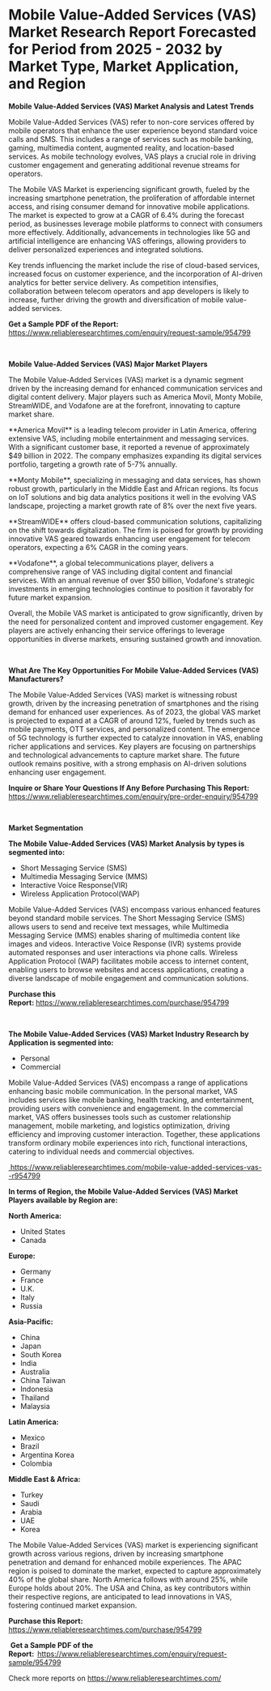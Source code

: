 <p><h1>Mobile Value-Added Services (VAS) Market Research Report Forecasted for Period from 2025 -  2032 by Market Type, Market Application, and Region</h1></p><p><strong>Mobile Value-Added Services (VAS) Market Analysis and Latest Trends</strong></p>
<p><p>Mobile Value-Added Services (VAS) refer to non-core services offered by mobile operators that enhance the user experience beyond standard voice calls and SMS. This includes a range of services such as mobile banking, gaming, multimedia content, augmented reality, and location-based services. As mobile technology evolves, VAS plays a crucial role in driving customer engagement and generating additional revenue streams for operators.</p><p>The Mobile VAS Market is experiencing significant growth, fueled by the increasing smartphone penetration, the proliferation of affordable internet access, and rising consumer demand for innovative mobile applications. The market is expected to grow at a CAGR of 6.4% during the forecast period, as businesses leverage mobile platforms to connect with consumers more effectively. Additionally, advancements in technologies like 5G and artificial intelligence are enhancing VAS offerings, allowing providers to deliver personalized experiences and integrated solutions.</p><p>Key trends influencing the market include the rise of cloud-based services, increased focus on customer experience, and the incorporation of AI-driven analytics for better service delivery. As competition intensifies, collaboration between telecom operators and app developers is likely to increase, further driving the growth and diversification of mobile value-added services.</p></p>
<p><strong>Get a Sample PDF of the Report:&nbsp;</strong> <a href="https://www.reliableresearchtimes.com/enquiry/request-sample/954799?utm_campaign=2186&utm_medium=2&utm_source=Github&utm_content=ia&utm_term=08042025&utm_id=mobile-value-added-services-vas">https://www.reliableresearchtimes.com/enquiry/request-sample/954799</a></p>
<p>&nbsp;</p>
<p><strong>Mobile Value-Added Services (VAS) Major Market Players</strong></p>
<p><p>The Mobile Value-Added Services (VAS) market is a dynamic segment driven by the increasing demand for enhanced communication services and digital content delivery. Major players such as America Movil, Monty Mobile, StreamWIDE, and Vodafone are at the forefront, innovating to capture market share.</p><p>**America Movil** is a leading telecom provider in Latin America, offering extensive VAS, including mobile entertainment and messaging services. With a significant customer base, it reported a revenue of approximately $49 billion in 2022. The company emphasizes expanding its digital services portfolio, targeting a growth rate of 5-7% annually.</p><p>**Monty Mobile**, specializing in messaging and data services, has shown robust growth, particularly in the Middle East and African regions. Its focus on IoT solutions and big data analytics positions it well in the evolving VAS landscape, projecting a market growth rate of 8% over the next five years.</p><p>**StreamWIDE** offers cloud-based communication solutions, capitalizing on the shift towards digitalization. The firm is poised for growth by providing innovative VAS geared towards enhancing user engagement for telecom operators, expecting a 6% CAGR in the coming years.</p><p>**Vodafone**, a global telecommunications player, delivers a comprehensive range of VAS including digital content and financial services. With an annual revenue of over $50 billion, Vodafone's strategic investments in emerging technologies continue to position it favorably for future market expansion.</p><p>Overall, the Mobile VAS market is anticipated to grow significantly, driven by the need for personalized content and improved customer engagement. Key players are actively enhancing their service offerings to leverage opportunities in diverse markets, ensuring sustained growth and innovation.</p></p>
<p>&nbsp;</p>
<p><strong>What Are The Key Opportunities For Mobile Value-Added Services (VAS) Manufacturers?</strong></p>
<p><p>The Mobile Value-Added Services (VAS) market is witnessing robust growth, driven by the increasing penetration of smartphones and the rising demand for enhanced user experiences. As of 2023, the global VAS market is projected to expand at a CAGR of around 12%, fueled by trends such as mobile payments, OTT services, and personalized content. The emergence of 5G technology is further expected to catalyze innovation in VAS, enabling richer applications and services. Key players are focusing on partnerships and technological advancements to capture market share. The future outlook remains positive, with a strong emphasis on AI-driven solutions enhancing user engagement.</p></p>
<p><strong>Inquire or Share Your Questions If Any Before Purchasing This Report:</strong> <a href="https://www.reliableresearchtimes.com/enquiry/pre-order-enquiry/954799?utm_campaign=2186&utm_medium=2&utm_source=Github&utm_content=ia&utm_term=08042025&utm_id=mobile-value-added-services-vas">https://www.reliableresearchtimes.com/enquiry/pre-order-enquiry/954799</a></p>
<p>&nbsp;</p>
<p><strong>Market Segmentation</strong></p>
<p><strong>The Mobile Value-Added Services (VAS) Market Analysis by types is segmented into:</strong></p>
<p><ul><li>Short Messaging Service (SMS)</li><li>Multimedia Messaging Service (MMS)</li><li>Interactive Voice Response(VIR)</li><li>Wireless Application Protocol(WAP)</li></ul></p>
<p><p>Mobile Value-Added Services (VAS) encompass various enhanced features beyond standard mobile services. The Short Messaging Service (SMS) allows users to send and receive text messages, while Multimedia Messaging Service (MMS) enables sharing of multimedia content like images and videos. Interactive Voice Response (IVR) systems provide automated responses and user interactions via phone calls. Wireless Application Protocol (WAP) facilitates mobile access to internet content, enabling users to browse websites and access applications, creating a diverse landscape of mobile engagement and communication solutions.</p></p>
<p><strong>Purchase this Report:&nbsp;</strong><a href="https://www.reliableresearchtimes.com/purchase/954799?utm_campaign=2186&utm_medium=2&utm_source=Github&utm_content=ia&utm_term=08042025&utm_id=mobile-value-added-services-vas">https://www.reliableresearchtimes.com/purchase/954799</a></p>
<p>&nbsp;</p>
<p><strong>The Mobile Value-Added Services (VAS) Market Industry Research by Application is segmented into:</strong></p>
<p><ul><li>Personal</li><li>Commercial</li></ul></p>
<p><p>Mobile Value-Added Services (VAS) encompass a range of applications enhancing basic mobile communication. In the personal market, VAS includes services like mobile banking, health tracking, and entertainment, providing users with convenience and engagement. In the commercial market, VAS offers businesses tools such as customer relationship management, mobile marketing, and logistics optimization, driving efficiency and improving customer interaction. Together, these applications transform ordinary mobile experiences into rich, functional interactions, catering to individual needs and commercial objectives.</p></p>
<p><a href="https://www.reliableresearchtimes.com/mobile-value-added-services-vas--r954799?utm_campaign=2186&utm_medium=2&utm_source=Github&utm_content=ia&utm_term=08042025&utm_id=mobile-value-added-services-vas">&nbsp;https://www.reliableresearchtimes.com/mobile-value-added-services-vas--r954799</a></p>
<p><strong>In terms of Region, the Mobile Value-Added Services (VAS) Market Players available by Region are:</strong></p>
<p>
    <p> <strong> North America: </strong>
        <ul>
            <li>United States</li>
            <li>Canada</li>
        </ul>
        </p> 
    <p> <strong> Europe: </strong>
        <ul>
            <li>Germany</li>
            <li>France</li>
            <li>U.K.</li>
            <li>Italy</li>
            <li>Russia</li>
        </ul>
        </p> 
    <p> <strong> Asia-Pacific: </strong>
        <ul>
            <li>China</li>
            <li>Japan</li>
            <li>South Korea</li>
            <li>India</li>
            <li>Australia</li>
            <li>China Taiwan</li>
            <li>Indonesia</li>
            <li>Thailand</li>
            <li>Malaysia</li>
        </ul>
        </p> 
    <p> <strong> Latin America: </strong>
        <ul>
            <li>Mexico</li>
            <li>Brazil</li>
            <li>Argentina Korea</li>
            <li>Colombia</li>
        </ul>
        </p> 
    <p> <strong> Middle East & Africa: </strong>
        <ul>
            <li>Turkey</li>
            <li>Saudi</li>
            <li>Arabia</li>
            <li>UAE</li>
            <li>Korea</li>
        </ul>
    </p>
    </p>
<p><p>The Mobile Value-Added Services (VAS) market is experiencing significant growth across various regions, driven by increasing smartphone penetration and demand for enhanced mobile experiences. The APAC region is poised to dominate the market, expected to capture approximately 40% of the global share. North America follows with around 25%, while Europe holds about 20%. The USA and China, as key contributors within their respective regions, are anticipated to lead innovations in VAS, fostering continued market expansion.</p></p>
<p><strong>Purchase this Report: </strong><a href="https://www.reliableresearchtimes.com/purchase/954799?utm_campaign=2186&utm_medium=2&utm_source=Github&utm_content=ia&utm_term=08042025&utm_id=mobile-value-added-services-vas">https://www.reliableresearchtimes.com/purchase/954799</a></p>
<p>&nbsp;<strong>Get a Sample PDF of the Report:&nbsp;&nbsp;</strong><a href="https://www.reliableresearchtimes.com/enquiry/request-sample/954799?utm_campaign=2186&utm_medium=2&utm_source=Github&utm_content=ia&utm_term=08042025&utm_id=mobile-value-added-services-vas">https://www.reliableresearchtimes.com/enquiry/request-sample/954799</a></p>
<p><strong></strong></p>
<p>Check more reports on <a href="https://www.reliableresearchtimes.com/?utm_campaign=2186&utm_medium=2&utm_source=Github&utm_content=ia&utm_term=08042025&utm_id=mobile-value-added-services-vas">https://www.reliableresearchtimes.com/</a></p>